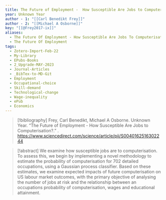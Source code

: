 ```yaml
---
title: The Future of Employment -  How Susceptible Are Jobs to Computerisation?
year: Unknown Year
author - 1: "[[Carl Benedikt Frey]]"
author - 2: "[[Michael A Osborne]]"
key: "[[@Frey2017-ix]]"
aliases:
  - The Future Of Employment - How Susceptible Are Jobs To Computerisation?
  - The Future Of Employment
tags:
  - Zotero-Import-Feb-22
  - My-Library
  - EPubs-Books
  - 2_Upgrade-MAY-2023
  - Journal-Articles
  - _BibTex-to-MD-Git
  - Employment
  - Occupational-choice
  - Skill-demand
  - Technological-change
  - Wage-inequality
  - ePub
  - Economics
---
```


> [!bibliography]
> Frey, Carl Benedikt, Michael A Osborne. Unknown Year. “The Future of Employment -  How Susceptible Are Jobs to Computerisation?.” . https://www.sciencedirect.com/science/article/pii/S0040162516302244

> [!abstract]
> We examine how susceptible jobs are to computerisation. To assess this, we begin by implementing a novel methodology to estimate the probability of computerisation for 702 detailed occupations, using a Gaussian process classifier. Based on these estimates, we examine expected impacts of future computerisation on US labour market outcomes, with the primary objective of analysing the number of jobs at risk and the relationship between an occupations probability of computerisation, wages and educational attainment.